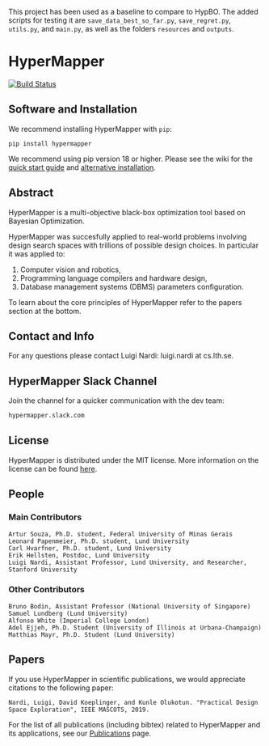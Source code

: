 This project has been used as a baseline to compare to HypBO. The added scripts for testing it are `save_data_best_so_far.py`, `save_regret.py`, `utils.py`, and `main.py`, as well as the folders `resources` and `outputs`.

# HyperMapper

[![Build Status](https://travis-ci.com/luinardi/hypermapper.svg?branch=master)](https://travis-ci.com/luinardi/hypermapper)

## Software and Installation
We recommend installing HyperMapper with `pip`:
```
pip install hypermapper
```

We recommend using pip version 18 or higher. Please see the wiki for the [quick start guide](https://github.com/luinardi/hypermapper/wiki) and [alternative installation](https://github.com/luinardi/hypermapper/wiki/Install-HyperMapper).

## Abstract
HyperMapper is a multi-objective black-box optimization tool based on Bayesian Optimization. 

HyperMapper was succesfully applied to real-world problems involving design search spaces with trillions of possible design choices. In particular it was applied to: 
1) Computer vision and robotics,
2) Programming language compilers and hardware design, 
3) Database management systems (DBMS) parameters configuration.

To learn about the core principles of HyperMapper refer to the papers section at the bottom. 

## Contact and Info
For any questions please contact Luigi Nardi: luigi.nardi at cs.lth.se.

## HyperMapper Slack Channel
Join the channel for a quicker communication with the dev team: 
```latex
hypermapper.slack.com
```

## License
HyperMapper is distributed under the MIT license. More information on the license can be found [here](https://github.com/luinardi/hypermapper/blob/master/LICENSE).

## People
### Main Contributors
    Artur Souza, Ph.D. student, Federal University of Minas Gerais
    Leonard Papenmeier, Ph.D. student, Lund University 
    Carl Hvarfner, Ph.D. student, Lund University
    Erik Hellsten, Postdoc, Lund University
    Luigi Nardi, Assistant Professor, Lund University, and Researcher, Stanford University
### Other Contributors    
    Bruno Bodin, Assistant Professor (National University of Singapore) 
    Samuel Lundberg (Lund University)
    Alfonso White (Imperial College London)
    Adel Ejjeh, Ph.D. Student (University of Illinois at Urbana-Champaign)
    Matthias Mayr, Ph.D. Student (Lund University) 

## Papers
If you use HyperMapper in scientific publications, we would appreciate citations to the following paper: 

```
Nardi, Luigi, David Koeplinger, and Kunle Olukotun. "Practical Design Space Exploration", IEEE MASCOTS, 2019.
```

For the list of all publications (including bibtex) related to HyperMapper and its applications, see our [Publications](https://github.com/luinardi/hypermapper/wiki/Publications) page.
